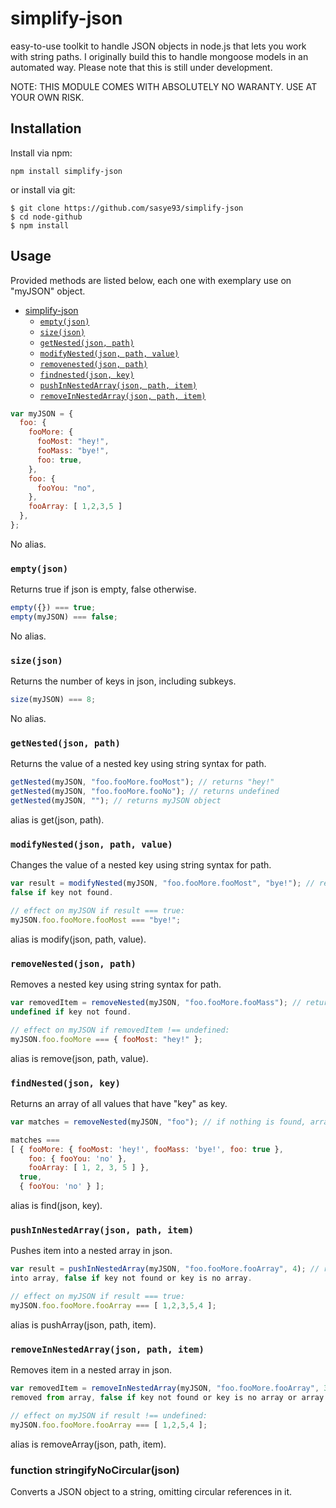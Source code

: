 # simplify-json
easy-to-use toolkit to handle JSON objects in node.js that lets you work with string paths.
I originally build this to handle mongoose models in an automated way. Please note that this is still under development.

NOTE: THIS MODULE COMES WITH ABSOLUTELY NO WARANTY. USE AT YOUR OWN RISK.

## Installation
Install via npm:
```
npm install simplify-json
```
or install via git:
```
$ git clone https://github.com/sasye93/simplify-json
$ cd node-github
$ npm install
```

## Usage

Provided methods are listed below, each one with exemplary use on "myJSON" object.

- [simplify-json](#simplify-json)
  - [`empty(json)`](#emptyjson)
  - [`size(json)`](#sizejson)
  - [`getNested(json, path)`](#getnestedjsonpath)
  - [`modifyNested(json, path, value)`](#modifynestedjsonpathvalue)
  - [`removenested(json, path)`](#removenestedjsonpath)
  - [`findnested(json, key)`](#findnestedjsonkey)
  - [`pushInNestedArray(json, path, item)`](#pushinnestedarrayjsonpathitem)
  - [`removeInNestedArray(json, path, item)`](#removeinnestedarrayjsonpathitem)

```js
var myJSON = {
  foo: {
    fooMore: {
      fooMost: "hey!",
      fooMass: "bye!",
      foo: true,
    },
    foo: {
      fooYou: "no",
    },
    fooArray: [ 1,2,3,5 ]
  },
};
```
No alias.
### `empty(json)`
Returns true if json is empty, false otherwise.
```js
empty({}) === true;
empty(myJSON) === false;
```
No alias.
### `size(json)`
Returns the number of keys in json, including subkeys.
```js
size(myJSON) === 8;
```
No alias.
### `getNested(json, path)`
Returns the value of a nested key using string syntax for path.
```js
getNested(myJSON, "foo.fooMore.fooMost"); // returns "hey!"
getNested(myJSON, "foo.fooMore.fooNo"); // returns undefined
getNested(myJSON, ""); // returns myJSON object
```
alias is get(json, path).
### `modifyNested(json, path, value)`
Changes the value of a nested key using string syntax for path.
```js
var result = modifyNested(myJSON, "foo.fooMore.fooMost", "bye!"); // returns true if new value was set,
false if key not found.

// effect on myJSON if result === true:
myJSON.foo.fooMore.fooMost === "bye!";
```
alias is modify(json, path, value).
### `removeNested(json, path)`
Removes a nested key using string syntax for path.
```js
var removedItem = removeNested(myJSON, "foo.fooMore.fooMass"); // returns removed value if key was removed,
undefined if key not found.

// effect on myJSON if removedItem !== undefined:
myJSON.foo.fooMore === { fooMost: "hey!" };
```
alias is remove(json, path, value).
### `findNested(json, key)`
Returns an array of all values that have "key" as key.
```js
var matches = removeNested(myJSON, "foo"); // if nothing is found, array is empty.

matches ===
[ { fooMore: { fooMost: 'hey!', fooMass: 'bye!', foo: true },
    foo: { fooYou: 'no' },
    fooArray: [ 1, 2, 3, 5 ] },
  true,
  { fooYou: 'no' } ];
```
alias is find(json, key).
### `pushInNestedArray(json, path, item)`
Pushes item into a nested array in json.
```js
var result = pushInNestedArray(myJSON, "foo.fooMore.fooArray", 4); // returns true if item was inserted
into array, false if key not found or key is no array.

// effect on myJSON if result === true:
myJSON.foo.fooMore.fooArray === [ 1,2,3,5,4 ];
```
alias is pushArray(json, path, item).
### `removeInNestedArray(json, path, item)`
Removes item in a nested array in json.
```js
var removedItem = removeInNestedArray(myJSON, "foo.fooMore.fooArray", 3); // returns removed value if item was
removed from array, false if key not found or key is no array or array does not containt item.

// effect on myJSON if result !== undefined:
myJSON.foo.fooMore.fooArray === [ 1,2,5,4 ];
```
alias is removeArray(json, path, item).

### function stringifyNoCircular(json)
Converts a JSON object to a string, omitting circular references in it.
```

```
